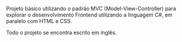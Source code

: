 Projeto básico utilizando o padrão MVC (Model-View-Controller) para explorar o desenvolvimento Frontend utilizando a linguagem C#, em paralelo com HTML e CSS. 

Todo o projeto se encontra escrito em inglês. 
